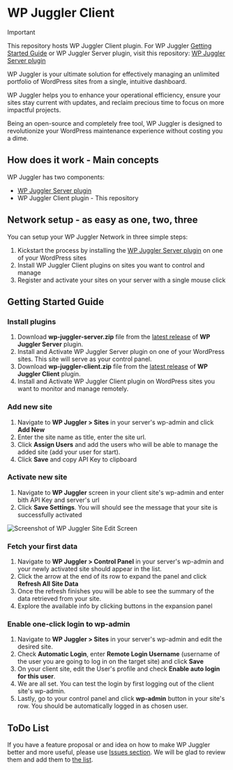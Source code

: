 # WP Juggler Client #

> [!IMPORTANT]
> This repository hosts WP Juggler Client plugin. For WP Juggler [Getting Started Guide](https://github.com/boldthemes/wp-juggler-server/?tab=readme-ov-file#getting-started-guide) or WP Juggler Server plugin, visit this repository: [WP Juggler Server plugin](https://github.com/boldthemes/wp-juggler-server)

WP Juggler is your ultimate solution for effectively managing an unlimited portfolio of WordPress sites from a single, intuitive dashboard. 

WP Juggler helps you to enhance your operational efficiency, ensure your sites stay current with updates, and reclaim precious time to focus on more impactful projects. 

Being an open-source and completely free tool, WP Juggler is designed to revolutionize your WordPress maintenance experience without costing you a dime.

## How does it work - Main concepts ##

WP Juggler has two components:

- [WP Juggler Server plugin](https://github.com/boldthemes/wp-juggler-server)
- WP Juggler Client plugin - This repository

## Network setup - as easy as one, two, three ##

You can setup your WP Juggler Network in three simple steps:

1. Kickstart the process by installing the [WP Juggler Server plugin](https://github.com/boldthemes/wp-juggler-server) on one of your WordPress sites
2. Install WP Juggler Client plugins on sites you want to control and manage
3. Register and activate your sites on your server with a single mouse click 

## Getting Started Guide ##

### Install plugins ###
1. Download **wp-juggler-server.zip** file from the [latest release](https://github.com/boldthemes/wp-juggler-server/releases/latest) of **WP Juggler Server** plugin.
2. Install and Activate WP Juggler Server plugin on one of your WordPress sites. This site will serve as your control panel.
3. Download **wp-juggler-client.zip** file from the [latest release](https://github.com/boldthemes/wp-juggler-client/releases/latest) of **WP Juggler Client** plugin.
4. Install and Activate WP Juggler Client plugin on WordPress sites you want to monitor and manage remotely.

### Add new site ###
1. Navigate to **WP Juggler > Sites** in your server's wp-admin and click **Add New**
2. Enter the site name as title, enter the site url. 
3. Click **Assign Users** and add the users who will be able to manage the added site (add your user for start). 
4. Click **Save** and copy API Key to clipboard

### Activate new site ###
1. Navigate to **WP Juggler** screen in your client site's wp-admin and enter bith API Key and server's url
2. Click **Save Settings**. You will should see the message that your site is successfully activated 

![Screenshot of WP Juggler Site Edit Screen](https://bold-themes.com/wp-content/wp-juggler-assets/wp-juggler-site-edit.png)

### Fetch your first data ###
1. Navigate to  **WP Juggler > Control Panel** in your server's wp-admin and your newly activated site should appear in the list.
2. Click the arrow at the end of its row to expand the panel and click **Refresh All Site Data**
3. Once the refresh finishes you will be able to see the summary of the data retrieved from your site. 
4. Explore the available info by clicking buttons in the expansion panel

### Enable one-click login to wp-admin ###
1. Navigate to **WP Juggler > Sites** in your server's wp-admin and edit the desired site.
2. Check **Automatic Login**, enter **Remote Login Username** (username of the user you are going to log in on the target site) and click **Save**
3. On your client site, edit the User's profile and check **Enable auto login for this user**. 
4. We are all set. You can test the login by first logging out of the client site's wp-admin.  
4. Lastly, go to your control panel and click **wp-admin** button in your site's row. You should be automatically logged in as chosen user.

## ToDo List ##

If you have a feature proposal or and idea on how to make WP Juggler better and more useful, please use [Issues section](https://github.com/boldthemes/wp-juggler-server/issues). We will be glad to review them and add them to [the list](https://github.com/boldthemes/wp-juggler-server/?tab=readme-ov-file#todo-list).